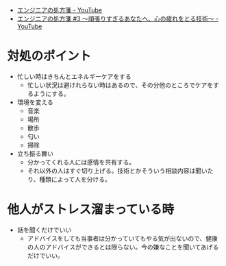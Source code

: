 - [エンジニアの処方箋 - YouTube](https://www.youtube.com/playlist?list=PLa7KKuU8YsnuH5qHn--5JPWUlK2WrN-rb)
- [エンジニアの処方箋 #3 〜頑張りすぎるあなたへ、心の疲れをとる技術〜 - YouTube](https://www.youtube.com/watch?v=p7HswhK7EvE)

# 対処のポイント
- 忙しい時はきちんとエネルギーケアをする
	- 忙しい状況は避けれらない時はあるので、その分他のところでケアをするようにする。
- 環境を変える
	- 音楽
	- 場所
	- 散歩
	- 匂い
	- 掃除
- 立ち振る舞い
	- 分かってくれる人には感情を共有する。
	- それ以外の人はすぐ切り上げる。技術とかそういう相談内容は聞いたり、種類によって人を分ける。

# 他人がストレス溜まっている時
- 話を聞くだけでいい
	- アドバイスをしても当事者は分かっていてもやる気が出ないので、健康の人のアドバイスができるとは限らない。今の嫌なことを聞いてあげるだけでいい。
